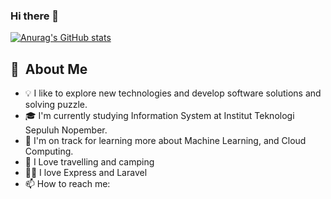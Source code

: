 ### Hi there 👋

[![Anurag's GitHub stats](https://github-readme-stats.vercel.app/api?username=kevinwiwaha)](https://github.com/kevinwiwaha/github-readme-stats)

## 👋 &nbsp;About Me
- 💡  I like to explore new technologies and develop software solutions and solving puzzle.
- 🎓  I'm currently studying Information System at Institut Teknologi Sepuluh Nopember.
- 🌱  I'm on track for learning more about Machine Learning, and Cloud Computing. 
- 🥾 I Love travelling and camping
- 🐱‍👤 I love Express and Laravel
- 📫 How to reach me: 



